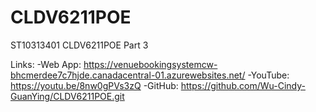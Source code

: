 # CLDV6211POE
ST10313401 CLDV6211POE Part 3

Links: 
-Web App: https://venuebookingsystemcw-bhcmerdee7c7hjde.canadacentral-01.azurewebsites.net/
-YouTube: https://youtu.be/8nw0gPVs3zQ
-GitHub: https://github.com/Wu-Cindy-GuanYing/CLDV6211POE.git
